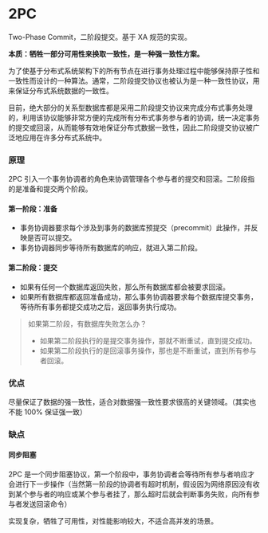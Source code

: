 # 2PC

Two-Phase Commit，二阶段提交。基于 XA 规范的实现。

**本质：牺牲一部分可用性来换取一致性，是一种强一致性方案。**

为了使基于分布式系统架构下的所有节点在进行事务处理过程中能够保持原子性和一致性而设计的一种算法。通常，二阶段提交协议也被认为是一种一致性协议，用来保证分布式系统数据的一致性。

目前，绝大部分的关系型数据库都是采用二阶段提交协议来完成分布式事务处理的，利用该协议能够非常方便的完成所有分布式事务参与者的协调，统一决定事务的提交或回滚，从而能够有效地保证分布式数据一致性，因此二阶段提交协议被广泛地应用在许多分布式系统中。


### 原理
2PC 引入一个事务协调者的角色来协调管理各个参与者的提交和回滚。二阶段指的是准备和提交两个阶段。

#### 第一阶段：准备
- 事务协调器要求每个涉及到事务的数据库预提交（precommit）此操作，并反映是否可以提交。
- 事务协调器同步等待所有数据库的响应，就进入第二阶段。

#### 第二阶段：提交
- 如果有任何一个数据库返回失败，那么所有数据库都会被要求回滚。
- 如果所有数据库都返回准备成功，那么事务协调器要求每个数据库提交事务，等待所有事务都提交成功之后，返回事务执行成功。

> 如果第二阶段，有数据库失败怎么办？
>
> - 如果第二阶段执行的是提交事务操作，那就不断重试，直到提交成功。
> - 如果第二阶段执行的是回滚事务操作，那也是不断重试，直到所有参与者回滚。

### 优点

尽量保证了数据的强一致性，适合对数据强一致性要求很高的关键领域。（其实也不能 100% 保证强一致）


### 缺点

#### 同步阻塞
2PC 是一个同步阻塞协议，第一个阶段中，事务协调者会等待所有参与者响应才会进行下一步操作（当然第一阶段的协调者有超时机制，假设因为网络原因没有收到某个参与者的响应或某个参与者挂了，那么超时后就会判断事务失败，向所有参与者发送回滚命令）

实现复杂，牺牲了可用性，对性能影响较大，不适合高并发的场景。    